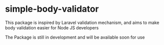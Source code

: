 # simple-body-validator
This package is inspired by Laravel validation mechanism, and aims to make body validation easier for Node JS developers

The Package is still in  development and will be available soon for use
